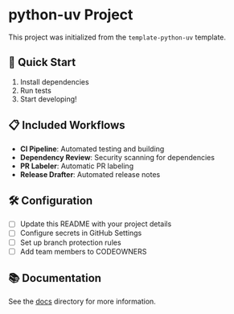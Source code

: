 # python-uv Project

This project was initialized from the `template-python-uv` template.

## 🚀 Quick Start

1. Install dependencies
2. Run tests
3. Start developing!

## 📋 Included Workflows

- **CI Pipeline**: Automated testing and building
- **Dependency Review**: Security scanning for dependencies
- **PR Labeler**: Automatic PR labeling
- **Release Drafter**: Automated release notes

## 🛠️ Configuration

- [ ] Update this README with your project details
- [ ] Configure secrets in GitHub Settings
- [ ] Set up branch protection rules
- [ ] Add team members to CODEOWNERS

## 📚 Documentation

See the [docs](./docs) directory for more information.

